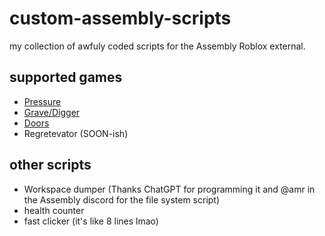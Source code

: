 # custom-assembly-scripts
my collection of awfuly coded scripts for the Assembly Roblox external. 

## supported games
- [Pressure](https://www.roblox.com/games/12411473842/Worth-The-Wait-Pressure)
- [Grave/Digger](https://www.roblox.com/games/18259975825/Grave-Digger-BETA)
- [Doors](https://www.roblox.com/games/6516141723/DOORS)
- Regretevator (SOON-ish)
## other scripts
- Workspace dumper (Thanks ChatGPT for programming it and @amr in the Assembly discord for the file system script)
- health counter
- fast clicker (it's like 8 lines lmao)
